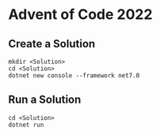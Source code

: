 # Advent of Code 2022

## Create a Solution

```
mkdir <Solution>
cd <Solution>
dotnet new console --framework net7.0
```

## Run a Solution

```
cd <Solution>
dotnet run
```
